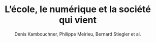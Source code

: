 ---
title: L’école, le numérique et la société qui vient
slug: l-ecole-le-numerique-et-la-societe-qui-vient
author: Denis Kambouchner, Philippe Meirieu, Bernard Stiegler et al.
cover: l-ecole-le-numerique-et-la-societe-qui-vient.jpeg
summary: 'Que reste-t-il de la querelle scolaire et du vieux clivage entre « pédagogues
  » et « républicains » ? Partis de convictions très divergentes, Denis Kambouchner
  et Philippe Meirieu font aujourd''hui, avec Bernard Stiegler, le constat que les
  termes dans lesquels se posa cette querelle ont perdu de leur acuité dans le contexte
  de la vaste mutation engendrée par les nouvelles technologies. Ces nouvelles technologies
  créent les conditions d''une démocratisation inespérée de l''accès au savoir ; mais
  en même temps, associées à un consumérisme effréné et à un marketing intrusif, elles
  apparaissent comme les vecteurs d''un système toujours plus perfectionné de captation
  des esprits. Une telle évolution met à mal les équilibres fondamentaux de l''éducation
  scolaire. Surtout, l''école n''est pas armée pour penser cette mutation : ni pour
  remédier à ses effets les plus perturbants, ni pour s''assurer la maîtrise et l''usage
  effectif des potentialités qui lui sont liées. Il y a urgence. Plus que jamais les
  esprits ont besoin d’une solide formation du jugement, de méthodes et de repères
  que seule l’école peut, à l’échelle d’une société, enseigner. Au fil de leur conversation,
  les trois interlocuteurs s’entendent pleinement sur l’importance de réaffirmer une
  haute ambition pour l’école.'
mandatory: false
site: https://www.fayard.fr/1001-nuits/lecole-le-numerique-et-la-societe-qui-vient-9782755506440
isbn: 9782755505016
paths:
- "/competences/comprendre"
- "/competences/concevoir"
- "/competences/entreprendre"
- "/parcours/strategie-de-communication-numerique-et-design-d-experience"
---